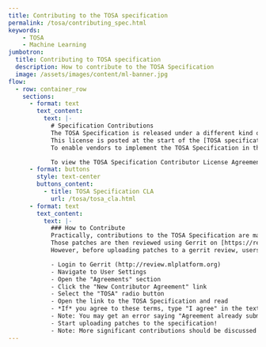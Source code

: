 ```yaml
---
title: Contributing to the TOSA specification
permalink: /tosa/contributing_spec.html
keywords:
    - TOSA
    - Machine Learning
jumbotron:
  title: Contributing to TOSA specification
  description: How to contribute to the TOSA Specification
  image: /assets/images/content/ml-banner.jpg
flow:
  - row: container_row
    sections:
      - format: text
        text_content:
          text: |-
            # Specification Contributions
            The TOSA Specification is released under a different kind of licence to the software, one which enables vendors to create completely independent implementations of the TOSA specification which are not derivatives of anything on mlplatform.org.
            This license is posted at the start of the [TOSA specification](tosa_spec.html).
            To enable vendors to implement the TOSA Specification in this way, contributions need to be provided under a different license, the TOSA Specification Contributor Agreement.

            To view the TOSA Specification Contributor License Agreement, click below.
      - format: buttons
        style: text-center
        buttons_content:
          - title: TOSA Specification CLA
            url: /tosa/tosa_cla.html
      - format: text
        text_content:
          text: |-
            ### How to Contribute
            Practically, contributions to the TOSA Specification are made by modifying the AsciiDoc markup of the specification.
            Those patches are then reviewed using Gerrit on [https://review.mlplatform.org/q/project:tosa%252Fspecification](https://review.mlplatform.org/q/project:tosa%252Fspecification).
            However, before uploading patches to a gerrit review, users must read and agree to the TOSA Specification Contributors License Agreement. This can be achieved by doing the following:

            - Login to Gerrit (http://review.mlplatform.org)
            - Navigate to User Settings
            - Open the "Agreements" section
            - Click the "New Contributor Agreement" link
            - Select the "TOSA" radio button
            - Open the link to the TOSA Specification and read
            - *If* you agree to these terms, type "I agree" in the text box and click "SUBMIT"
            - Note: You may get an error saying "Agreement already submitted.". This is harmless, please ignore it.
            - Start uploading patches to the specification!
            - Note: More significant contributions should be discussed on the MLPlatform.org's Discourse, under the "TOSA" Category. Decisions on accepting more significant changes will be made largely based on the principals laid out above. I.e. Adding new operators to TOSA which can be trivially decomposed into a sequence of existing TOSA operators are unlikely to be accepted! :-)
---
```

